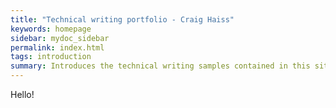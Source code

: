 ```yaml
---
title: "Technical writing portfolio - Craig Haiss"
keywords: homepage
sidebar: mydoc_sidebar
permalink: index.html
tags: introduction
summary: Introduces the technical writing samples contained in this site
---
```


Hello!
